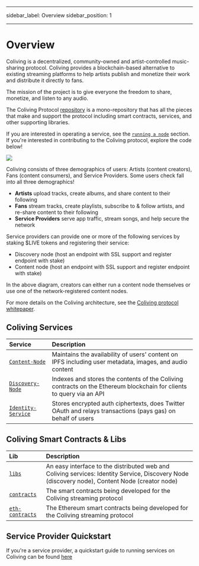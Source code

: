- - -
sidebar_label: Overview sidebar_position: 1
- - -

# Overview

Coliving is a decentralized, community-owned and artist-controlled music-sharing protocol. Coliving provides a blockchain-based alternative to existing streaming platforms to help artists publish and monetize their work and distribute it directly to fans.

The mission of the project is to give everyone the freedom to share, monetize, and listen to any audio.

The Coliving Protocol [repository](https://github.com/dgc.network/-protocol) is a mono-repository that has all the pieces that make and support the protocol including smart contracts, services, and other supporting libraries.

If you are interested in operating a service, see the [`running a node`](../token/running-a-node/introduction.md) section. If you're interested in contributing to the Coliving protocol, explore the code below!

![](/img/architecture.png)

Coliving consists of three demographics of users: Artists (content creators), Fans (content consumers), and Service Providers. Some users check fall into all three demographics!

* **Artists** upload tracks, create albums, and share content to their following
* **Fans** stream tracks, create playlists, subscribe to & follow artists, and re-share content to their following
* **Service Providers** serve app traffic, stream songs, and help secure the network

Service providers can provide one or more of the following services by staking $LIVE tokens and registering their service:

* Discovery node \(host an endpoint with SSL support and register endpoint with stake\)
* Content node \(host an endpoint with SSL support and register endpoint with stake\)

In the above diagram, creators can either run a content node themselves or use one of the network-registered content nodes.

For more details on the Coliving architecture, see the [Coliving protocol whitepaper](whitepaper.md).

## Coliving Services

| Service                                                                                             | Description                                                                                                        |
|:--------------------------------------------------------------------------------------------------- |:------------------------------------------------------------------------------------------------------------------ |
| [`Content-Node`](https://github.com/dgc.network/-protocol/tree/master/content-node)         | Maintains the availability of users' content on IPFS including user metadata, images, and audio content            |
| [`Discovery-Node`](https://github.com/dgc.network/-protocol/tree/master/discovery-node) | Indexes and stores the contents of the Coliving contracts on the Ethereum blockchain for clients to query via an API |
| [`Identity-Service`](https://github.com/dgc.network/-protocol/tree/master/identity-service) | Stores encrypted auth ciphertexts, does Twitter OAuth and relays transactions (pays gas) on behalf of users        |

## Coliving Smart Contracts & Libs

| Lib                                                                                           | Description                                                                                                                                              |
|:--------------------------------------------------------------------------------------------- |:-------------------------------------------------------------------------------------------------------------------------------------------------------- |
| [`libs`](https://github.com/dgc.network/-protocol/tree/master/libs)                   | An easy interface to the distributed web and Coliving services: Identity Service, Discovery Node \(discovery node\), Content Node \(creator node\) |
| [`contracts`](https://github.com/dgc.network/-protocol/tree/master/contracts)         | The smart contracts being developed for the Coliving streaming protocol                                                                                    |
| [`eth-contracts`](https://github.com/dgc.network/-protocol/tree/master/eth-contracts) | The Ethereum smart contracts being developed for the Coliving streaming protocol                                                                           |

## Service Provider Quickstart

If you're a service provider, a quickstart guide to running services on Coliving can be found [here](../token/running-a-node/introduction.md)
